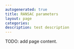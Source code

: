 ```yaml
---
autogenerated: true
title: RANSAC parameters
layout: page
categories:
description: test description
---
```


TODO: add page content.
